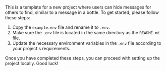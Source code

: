 This is a template for a new project where users can hide messages for others to find, similar to a message in a bottle. To get started, please follow these steps:

1. Copy the `example.env` file and rename it to `.env`.
2. Make sure the `.env` file is located in the same directory as the `README.md` file.
3. Update the necessary environment variables in the `.env` file according to your project's requirements.

Once you have completed these steps, you can proceed with setting up the project locally. Good luck!
